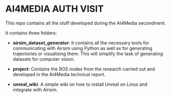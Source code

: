 # AI4MEDIA AUTH VISIT 

This repo contains all the stuff developed during the AI4Media secondment.

It contains three folders: 

* **airsim_dataset_generator**: It contains all the necessary tools for communicating with Airsim using Python as well as for generating trajectories or visualising them. This will simplify the task of generating datasets for computer vision.

* **project**: Contains the ROS nodes from the research carried out and developed in the AI4Media technical report.

* **unreal_wiki**: A simple wiki on how to install Unreal on Linux and integrate with Airsim.


